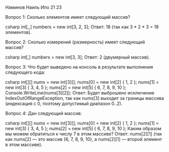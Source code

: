 Наминов Наиль Ипо 21 23

Вопрос 1:
Сколько элементов имеет следующий массив?

csharp
int[,,] numbers = new int[3, 2, 3];
Ответ:
18 (так как 3 * 2 * 3 = 18 элементов).

Вопрос 2:
Сколько измерений (размерность) имеет следующий массив?

csharp
int[,] numbers = new int[3, 3];
Ответ:
2 (двумерный массив).

Вопрос 3:
Что будет выведено на консоль в результате выполнения следующего кода:

csharp
int[][] nums = new int[3][];
nums[0] = new int[2] { 1, 2 };
nums[1] = new int[3] { 3, 4, 5 }; 
nums[2] = new int[5] { 6, 7, 8, 9, 10 };
Console.WriteLine(nums[3][2]);
Ответ:
Будет выброшено исключение IndexOutOfRangeException, так как nums[3] выходит за границы массива (индексация с 0, поэтому допустимый диапазон 0..2).

Вопрос 4:
Дан следующий массив:

csharp
int[][] nums = new int[3][];
nums[0] = new int[2] { 1, 2 };
nums[1] = new int[3] { 3, 4, 5 }; 
nums[2] = new int[5] { 6, 7, 8, 9, 10 };
Каким образом мы можем обратиться к числу 7 в этом массиве?
Ответ:
nums[2][1] (так как nums[2] — это массив {6, 7, 8, 9, 10}, а nums[2][1] — второй элемент в этом массиве).

